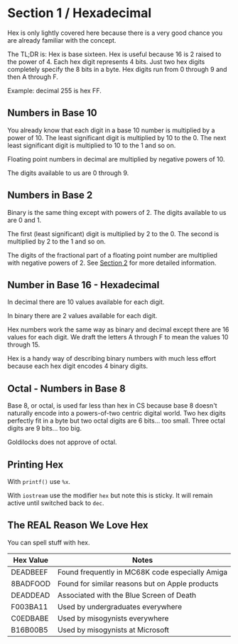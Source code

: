 # Section 1 / Hexadecimal

Hex is only lightly covered here because there is a very good chance you
are already familiar with the concept.

The TL;DR is: Hex is base sixteen. Hex is useful because 16 is 2 raised
to the power of 4. Each hex digit represents 4 bits. Just two hex digits
completely specify the 8 bits in a byte. Hex digits run from 0 through 9
and then A through F.

Example: decimal 255 is hex FF.

## Numbers in Base 10

You already know that each digit in a base 10 number is multiplied by a
power of 10. The least significant digit is multiplied by 10 to the 0.
The next least significant digit is multiplied to 10 to the 1 and so on.

Floating point numbers in decimal are multiplied by negative powers of
10.

The digits available to us are 0 through 9.

## Numbers in Base 2

Binary is the same thing except with powers of 2. The digits available
to us are 0 and 1.

The first (least significant) digit is multiplied by 2 to the 0. The
second is multiplied by 2 to the 1 and so on.

The digits of the fractional part of a floating point number are
multiplied with negative powers of 2. See [Section
2](../section_2/float/) for more detailed information.

## Number in Base 16 - Hexadecimal

In decimal there are 10 values available for each digit.

In binary there are 2 values available for each digit.

Hex numbers work the same way as binary and decimal except there are 16
values for each digit. We draft the letters A through F to mean the
values 10 through 15.

Hex is a handy way of describing binary numbers with much less effort
because each hex digit encodes 4 binary digits.

## Octal - Numbers in Base 8

Base 8, or octal, is used far less than hex in CS because base 8 doesn't
naturally encode into a powers-of-two centric digital world. Two hex
digits perfectly fit in a byte but two octal digits are 6 bits... too
small. Three octal digits are 9 bits... too big. 

Goldilocks does not approve of octal.

## Printing Hex

With `printf()` use `%x`.

With `iostream` use the modifier `hex` but note this is sticky. It will
remain active until switched back to `dec`.

## The REAL Reason We Love Hex

You can spell stuff with hex.

| Hex Value | Notes |
| --------- | ----- |
| DEADBEEF | Found frequently in MC68K code especially Amiga |
| 8BADFOOD | Found for similar reasons but on Apple products |
| DEADDEAD | Associated with the Blue Screen of Death |
| F003BA11 | Used by undergraduates everywhere |
| C0EDBABE | Used by misogynists everywhere |
| B16B00B5 | Used by misogynists at Microsoft |
